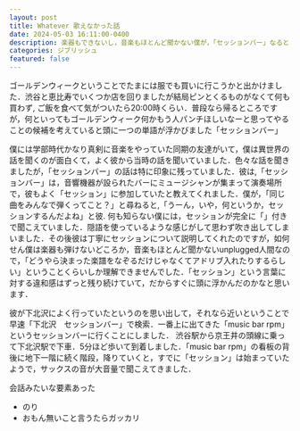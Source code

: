 ```yaml
---
layout: post
title: Whatever 歌えなかった話
date: 2024-05-03 16:11:00-0400
description: 楽器もできないし，音楽もほとんど聞かない僕が，「セッションバー」なるところに行ってみたという話です．
categories: ジブリッシュ
featured: false
---
```


ゴールデンウィークということでたまには服でも買いに行こうかと出かけました．渋谷と恵比寿でいくつか店を回りましたが結局ピンとくるものがなくて何も買わず, ご飯を食べて気がついたら20:00時くらい．普段なら帰るところですが，何といってもゴールデンウィーク何かもう人パンチほしいなーと思ってやることの候補を考えていると頭に一つの単語が浮かびました「セッションバー」

僕には学部時代かなり真剣に音楽をやっていた同期の友達がいて，僕は異世界の話を聞くのが面白くて，よく彼から当時の話を聞いていました．色々な話を聞きましたが，「セッションバー」の話は特に印象に残っていました．彼は,「セッションバー」は，音響機器が設られたバーにミュージシャンが集まって演奏場所で，彼もよく「セッション」に参加していたと教えてくれました．僕が，「同じ曲をみんなで弾くってこと？」と尋ねると,「うーん，いや，何というか，セッションするんだよね」と彼. 何も知らない僕には，セッションが完全に「」付きで聞こえていました．隠語を使っているような感じがして思わず吹き出してしまいました．その後彼は丁寧にセッションについて説明してくれたのですが，如何せん僕は楽器も弾けないどころか，音楽もほとんど聞かないunplugged人間なので，「どうやら決まった楽譜をなぞるだけじゃなくてアドリブ入れたりするらしい」ということくらいしか理解できませんでした．「セッション」という言葉に対する違和感はずっと残り続けていて，だからすぐに頭に浮かんだのかなと思います．

彼が下北沢によく行っていたというのを思い出して，それなら近いということで早速「下北沢　セッションバー」で検索．一番上に出てきた「music bar rpm」というセッションバーに行くことにしました．
渋谷駅から京王井の頭線に乗って下北沢駅で下車．5分ほど歩いて到着しました．「music bar rpm」の看板の背後に地下一階に続く階段，降りていくと，すでに「セッション」は始まっていたようで，サックスの音が大音量で聞こえてきました．

会話みたいな要素あった
- のり
- おもん無いこと言うたらガッカリ
